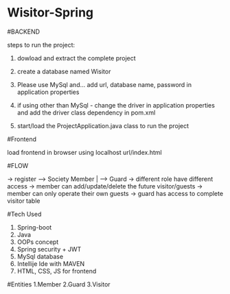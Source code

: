 # Wisitor-Spring


#BACKEND 

steps to run the project:
1. dowload and extract the complete project

2. create a database named Wisitor

3. Please use MySql and...
   add url, database name, password in application properties

4. if using other than MySql - change the driver in application
    properties and add the driver class dependency in pom.xml

5. start/load the ProjectApplication.java class to run the project 
   
#Frontend



load frontend in browser using localhost url/index.html


#FLOW

-> register --> Society Member
	   |
	   -->  Guard 
-> different role have different access 
-> member can add/update/delete the future visitor/guests
-> member can only operate their own guests
-> guard has access to complete visitor table 



#Tech Used
1. Spring-boot
2. Java
3. OOPs concept
4. Spring security + JWT
5. MySql database
6. Intellije Ide with MAVEN
7. HTML, CSS, JS for frontend


#Entities
1.Member
2.Guard
3.Visitor

